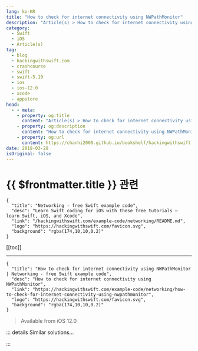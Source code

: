 ```yaml
---
lang: ko-KR
title: "How to check for internet connectivity using NWPathMonitor"
description: "Article(s) > How to check for internet connectivity using NWPathMonitor"
category:
  - Swift
  - iOS
  - Article(s)
tag: 
  - blog
  - hackingwithswift.com
  - crashcourse
  - swift
  - swift-5.10
  - ios
  - ios-12.0
  - xcode
  - appstore
head:
  - - meta:
    - property: og:title
      content: "Article(s) > How to check for internet connectivity using NWPathMonitor"
    - property: og:description
      content: "How to check for internet connectivity using NWPathMonitor"
    - property: og:url
      content: https://chanhi2000.github.io/bookshelf/hackingwithswift.com/example-code/networking/how-to-check-for-internet-connectivity-using-nwpathmonitor.html
date: 2018-03-28
isOriginal: false
---
```


# {{ $frontmatter.title }} 관련

```component VPCard
{
  "title": "Networking - free Swift example code",
  "desc": "Learn Swift coding for iOS with these free tutorials – learn Swift, iOS, and Xcode",
  "link": "/hackingwithswift.com/example-code/networking/README.md",
  "logo": "https://hackingwithswift.com/favicon.svg",
  "background": "rgba(174,10,10,0.2)"
}
```

[[toc]]

---

```component VPCard
{
  "title": "How to check for internet connectivity using NWPathMonitor | Networking - free Swift example code",
  "desc": "How to check for internet connectivity using NWPathMonitor",
  "link": "https://hackingwithswift.com/example-code/networking/how-to-check-for-internet-connectivity-using-nwpathmonitor",
  "logo": "https://hackingwithswift.com/favicon.svg",
  "background": "rgba(174,10,10,0.2)"
}
```

> Available from iOS 12.0

<!-- TODO: 작성 -->

<!-- 
Apple’s Network framework provides a number of useful classes for working with network data, including one specifically designed to monitor network accessibility: `NWPathMonitor`. If you ever used Apple’s older Reachability system, `NWPathMonitor` replaces it fully.

To get started, first add an import for the `Network` framework:

```swift
import Network
```

Next, create an instance of `NWPathMonitor` somewhere it won’t get freed immediately. For example, you might have it as a property on a view controller, for example:

```swift
let monitor = NWPathMonitor()
```

Now assign a closure to that monitor that will be triggered whenever network accessibility changes. This needs to accept one parameter, which is an `NWPath` describing the network access that is currently possible.

`NWPath` has a few properties, but there are two in particular you’re likely to care about: `status` describes whether the connection is currently available or not, and `isExpensive` is set to true when using cellular data or when using WiFi that is hotspot routed through an iPhone’s cellular connection.

To try this out, here’s some code that prints a message when the user’s connection status changes, and also prints whether the connection is considered expensive or not:

```swift
monitor.pathUpdateHandler = { path in
    if path.status == .satisfied {
        print("We're connected!")
    } else {
        print("No connection.")
    }

    print(path.isExpensive)
}
```

Remember, that closure gets called every time the connection status changes.

Once your path monitor is created and configured, the final step is to create a custom `DispatchQueue` instance for the monitor to run, then call its `start()` method:

```swift
let queue = DispatchQueue(label: "Monitor")
monitor.start(queue: queue)
```

Once that’s done, your closure will get called every time the connection status changes, so you can add code there to update the rest of your app with the current connection status.

If you want more fine-grained control over the network check, you can create your `NWPathMonitor` using a specific interface type. For example, if you specifically wanted to check for cellular data and only cellular data, you would write this:

```swift
let cellMonitor = NWPathMonitor(requiredInterfaceType: .cellular)
```

You can also use `.wifi` or even `wiredEthernet` if you want. Omitting the interface type causes them all to be watched at the same time, which is probably what you’ll want most of the time.

-->

::: details Similar solutions…

<!--
/example-code/networking/how-to-create-a-peer-to-peer-network-using-the-multipeer-connectivity-framework">How to create a peer-to-peer network using the multipeer connectivity framework 
/example-code/networking/how-to-make-a-network-request-wait-for-an-internet-connection-using-waitsforconnectivity">How to make a network request wait for an internet connection using waitsForConnectivity 
/quick-start/concurrency/how-to-download-json-from-the-internet-and-decode-it-into-any-codable-type">How to download JSON from the internet and decode it into any Codable type 
/example-code/language/how-to-check-whether-a-module-is-available-using-canimport">How to check whether a module is available using canImport() 
/example-code/language/how-to-check-your-program-state-using-precondition">How to check your program state using precondition()</a>
-->

:::

